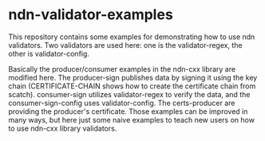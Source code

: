 # ndn-validator-examples

  This repository contains some examples for demonstrating how to use ndn validators.
Two validators are used here: one is the validator-regex, the other is validator-config.

  Basically the producer/consumer examples in the ndn-cxx library are modified here. The producer-sign
publishes data by signing it using the key chain (CERTIFICATE-CHAIN shows how to create the certificate
 chain from scatch). consumer-sign utilizes validator-regex to verify the data, and the 
consumer-sign-config uses validator-config. The certs-producer are providing the producer's certificate.
Those examples can be improved in many ways, but here just some naive examples to teach new users on
how to use ndn-cxx library validators.
